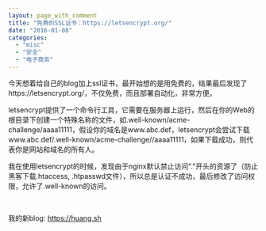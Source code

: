 ```yaml
---
layout: page_with_comment
title: "免费的SSL证书：https://letsencrypt.org/"
date: "2016-01-08"
categories: 
  - "misc"
  - "安全"
  - "电子商务"
---
```


今天想着给自己的blog加上ssl证书，最开始想的是用免费的，结果最后发现了https://letsencrypt.org/，不仅免费，而且部署自动化，非常方便。

letsencrypt提供了一个命令行工具，它需要在服务器上运行，然后在你的Web的根目录下创建一个特殊名称的文件，如.well-known/acme-challenge/aaaa11111，假设你的域名是www.abc.def，letsencrypt会尝试下载www.abc.def/.well-known/acme-challenge//aaaa11111，如果下载成功，则代表你是网站和域名的所有人。

我在使用letsencrypt的时候，发现由于nginx默认禁止访问"."开头的资源了（防止黑客下载.htaccess, .htpasswd文件），所以总是认证不成功，最后修改了访问权限，允许了.well-known的访问。

 

我的新blog: https://huang.sh
